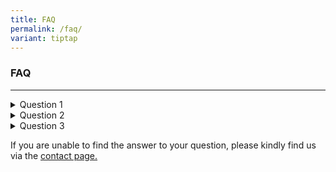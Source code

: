 ```yaml
---
title: FAQ
permalink: /faq/
variant: tiptap
---
```

<h3><strong>FAQ</strong></h3>
<hr>
<p></p>
<div data-type="detailGroup" class="isomer-accordion-group isomer-accordion isomer-accordion-white">
<details class="isomer-details">
<summary>Question 1</summary>
<div data-type="detailsContent" class="isomer-details-content">
<ol>
<li>
<p>Interdum et malesuada fames ac ante ipsum primis in faucibus. In sagittis
ut nisl eget suscipit. Morbi lorem ligula, tincidunt et viverra et, gravida
sit amet velit. Duis posuere mi lectus, molestie viverra metus consectetur
quis. Fusce dignissim arcu enim, id faucibus felis dignissim ut. Suspendisse
potenti. Orci varius natoque penatibus et magnis dis parturient montes,
nascetur ridiculus mus. Phasellus blandit sem sit amet neque fringilla
cursus. Ut semper imperdiet dolor ac vulputate. Phasellus in accumsan urna.
Suspendisse potenti. Curabitur porttitor risus a dolor pellentesque, sed
dignissim ligula laoreet. Nullam lacus ligula, malesuada ac vestibulum
vitae, condimentum nec sem.</p>
<hr>
<p></p>
</li>
</ol>
</div>
</details>
</div>
<div data-type="detailGroup" class="isomer-accordion-group isomer-accordion isomer-accordion-white">
<details class="isomer-details">
<summary>Question 2</summary>
<div data-type="detailsContent" class="isomer-details-content">
<ol>
<li>
<p>Integer semper ultrices lorem ut sodales. Praesent rutrum vestibulum quam,
ac rhoncus tortor ullamcorper sit amet. Curabitur sed hendrerit sem, ut
dignissim nisi. Aenean eleifend in ligula at posuere. Phasellus turpis
justo, mollis eget sagittis vel, viverra quis enim. Praesent luctus, elit
ac mattis cursus, dui lorem sollicitudin urna, ac molestie lacus elit eget
eros. Sed aliquam purus vitae tellus consequat rutrum. Etiam tristique,
mi ut dapibus tristique, elit urna rhoncus leo, ac luctus augue ante eget
felis. Fusce nisl enim, tempus a faucibus aliquam, lobortis at est. Donec
nec mollis nibh. Donec vitae ipsum risus. Pellentesque eu est sed diam
pulvinar dictum in sit amet purus. Fusce convallis risus tortor.</p>
</li>
</ol>
</div>
</details>
</div>
<div data-type="detailGroup" class="isomer-accordion-group isomer-accordion isomer-accordion-white">
<details class="isomer-details">
<summary>Question 3</summary>
<div data-type="detailsContent" class="isomer-details-content">
<ol>
<li>
<p>Pellentesque malesuada leo libero, et commodo lorem consequat quis. Etiam
lobortis porttitor lobortis. Quisque pulvinar lorem eu dolor dictum dignissim.
Sed faucibus, risus ut euismod viverra, massa nisi suscipit tellus, eu
bibendum mi lorem nec mauris. Pellentesque tincidunt sem id gravida consectetur.
Pellentesque id lacus ac ipsum ultricies hendrerit nec a tellus. Aliquam
nec dapibus sapien. Sed laoreet sem at semper maximus.</p>
</li>
</ol>
</div>
</details>
</div>
<p></p>
<p>If you are unable to find the answer to your question, please kindly find
us via the <a href="https://staging.d2f3z2l8t65had.amplifyapp.com/contact-us/" rel="noopener nofollow" target="_blank">contact page.</a>
</p>